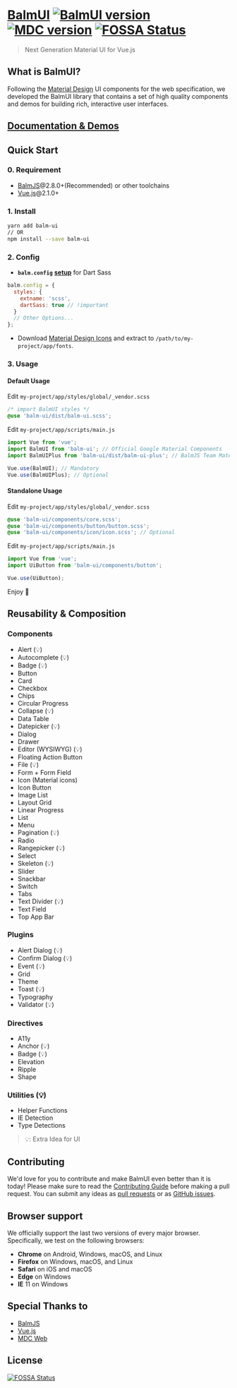 # [BalmUI](https://material.balmjs.com/) [![BalmUI version][balm-ui-image]][balm-ui-url] [![MDC version][mdc-web-image]][mdc-web-url] [![FOSSA Status][fossa-image]][fossa-url]

> Next Generation Material UI for Vue.js

## What is BalmUI?

Following the [Material Design](https://material.io/components/) UI components for the web specification, we developed the BalmUI library that contains a set of high quality components and demos for building rich, interactive user interfaces.

## [Documentation & Demos](https://material.balmjs.com/)

## Quick Start

### 0. Requirement

- [BalmJS](https://balmjs.com/)@2.8.0+(Recommended) or other toolchains
- [Vue.js](https://vuejs.org/)@2.1.0+

### 1. Install

```sh
yarn add balm-ui
// OR
npm install --save balm-ui
```

### 2. Config

- **`balm.config`** [**setup**](https://balmjs.com/docs/v2/config/styles.html#styles-dartsass) for Dart Sass

```js
balm.config = {
  styles: {
    extname: 'scss',
    dartSass: true // !important
  }
  // Other Options...
};
```

- Download [Material Design Icons](https://material.balmjs.com/material-icons.zip) and extract to `/path/to/my-project/app/fonts`.

### 3. Usage

#### Default Usage

Edit `my-project/app/styles/global/_vendor.scss`

```scss
/* import BalmUI styles */
@use 'balm-ui/dist/balm-ui.scss';
```

Edit `my-project/app/scripts/main.js`

```js
import Vue from 'vue';
import BalmUI from 'balm-ui'; // Official Google Material Components
import BalmUIPlus from 'balm-ui/dist/balm-ui-plus'; // BalmJS Team Material Components

Vue.use(BalmUI); // Mandatory
Vue.use(BalmUIPlus); // Optional
```

#### Standalone Usage

Edit `my-project/app/styles/global/_vendor.scss`

```scss
@use 'balm-ui/components/core.scss';
@use 'balm-ui/components/button/button.scss';
@use 'balm-ui/components/icon/icon.scss'; // Optional
```

Edit `my-project/app/scripts/main.js`

```js
import Vue from 'vue';
import UiButton from 'balm-ui/components/button';

Vue.use(UiButton);
```

Enjoy 👻

## Reusability & Composition

### Components

- Alert (:bulb:)
- Autocomplete (:bulb:)
- Badge (:bulb:)
- Button
- Card
- Checkbox
- Chips
- Circular Progress
- Collapse (:bulb:)
- Data Table
- Datepicker (:bulb:)
- Dialog
- Drawer
- Editor (WYSIWYG) (:bulb:)
- Floating Action Button
- File (:bulb:)
- Form + Form Field
- Icon (Material icons)
- Icon Button
- Image List
- Layout Grid
- Linear Progress
- List
- Menu
- Pagination (:bulb:)
- Radio
- Rangepicker (:bulb:)
- Select
- Skeleton (:bulb:)
- Slider
- Snackbar
- Switch
- Tabs
- Text Divider (:bulb:)
- Text Field
- Top App Bar

### Plugins

- Alert Dialog (:bulb:)
- Confirm Dialog (:bulb:)
- Event (:bulb:)
- Grid
- Theme
- Toast (:bulb:)
- Typography
- Validator (:bulb:)

### Directives

- A11y
- Anchor (:bulb:)
- Badge (:bulb:)
- Elevation
- Ripple
- Shape

### Utilities (:bulb:)

- Helper Functions
- IE Detection
- Type Detections

> :bulb:: Extra Idea for UI

## Contributing

We'd love for you to contribute and make BalmUI even better than it is today! Please make sure to read the [Contributing Guide](CONTRIBUTING.md) before making a pull request. You can submit any ideas as [pull requests](https://github.com/balmjs/balm-ui/pulls) or as [GitHub issues](https://github.com/balmjs/balm-ui/issues).

## Browser support

We officially support the last two versions of every major browser. Specifically, we test on the following browsers:

- **Chrome** on Android, Windows, macOS, and Linux
- **Firefox** on Windows, macOS, and Linux
- **Safari** on iOS and macOS
- **Edge** on Windows
- **IE** 11 on Windows

## Special Thanks to

- [BalmJS](https://balmjs.com/)
- [Vue.js](https://vuejs.org/)
- [MDC Web](https://material.io/components/)

[balm-ui-image]: https://badge.fury.io/js/balm-ui.svg
[balm-ui-url]: https://www.npmjs.com/package/balm-ui
[mdc-web-image]: https://img.shields.io/badge/mdc--web-7.0.0-blue.svg
[mdc-web-url]: https://www.npmjs.com/package/material-components-web
[fossa-image]: https://app.fossa.io/api/projects/git%2Bgithub.com%2Fbalmjs%2Fbalm-ui.svg?type=shield
[fossa-url]: https://app.fossa.io/projects/git%2Bgithub.com%2Fbalmjs%2Fbalm-ui?ref=badge_shield

## License

[![FOSSA Status](https://app.fossa.io/api/projects/git%2Bgithub.com%2Fbalmjs%2Fbalm-ui.svg?type=large)](https://app.fossa.io/projects/git%2Bgithub.com%2Fbalmjs%2Fbalm-ui?ref=badge_large)
